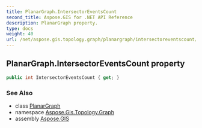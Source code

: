 ```yaml
---
title: PlanarGraph.IntersectorEventsCount
second_title: Aspose.GIS for .NET API Reference
description: PlanarGraph property. 
type: docs
weight: 40
url: /net/aspose.gis.topology.graph/planargraph/intersectoreventscount/
---
```

## PlanarGraph.IntersectorEventsCount property

```csharp
public int IntersectorEventsCount { get; }
```

### See Also

* class [PlanarGraph](../)
* namespace [Aspose.Gis.Topology.Graph](../../planargraph/)
* assembly [Aspose.GIS](../../../)


